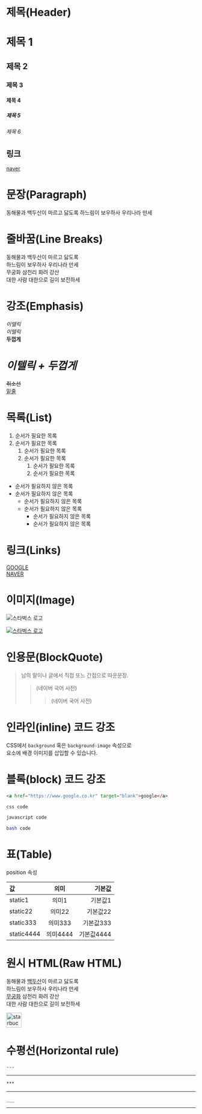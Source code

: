 # 제목(Header)

# 제목 1
## 제목 2
### 제목 3
#### 제목 4
##### 제목 5
###### 제목 6

## 링크
[naver](naver.com)

# 문장(Paragraph)

동해물과 백두산이 마르고 닳도록
하느림이 보우하사 우리나라 만세

# 줄바꿈(Line Breaks)

동해물과 백두산이 마르고 닳도록  
하느림이 보우하사 우리나라 만세  
무궁화 삼천리 화려 강산  
대한 사람 대한으로 길이 보전하세

# 강조(Emphasis)

_이텔릭_  
*이텔릭*  
**두껍게**
# **_이텔릭 + 두껍게_**  
~~취소선~~  
<u>밑줄</u>

# 목록(List)
1. 순서가 필요한 목록
1. 순서가 필요한 목록
    1. 순서가 필요한 목록
    1. 순서가 필요한 목록
        1. 순서가 필요한 목록
        1. 순서가 필요한 목록

- 순서가 필요하지 않은 목록
- 순서가 필요하지 않은 목록
    - 순서가 필요하지 않은 목록
    - 순서가 필요하지 않은 목록
        - 순서가 필요하지 않은 목록
        - 순서가 필요하지 않은 목록

# 링크(Links)
[GOOGLE](https://google.com "이동 !")  
[NAVER](https://naver.com "이동 !")  
  
# 이미지(Image)
![스타벅스 로고](https://www.starbucks.co.kr/common/img/common/logo.png)

[![스타벅스 로고](https://www.starbucks.co.kr/common/img/common/logo.png)](https://www.starbucks.co.kr)

# 인용문(BlockQuote)

> 남의 말이나 글에서 직접 또느 간접으로 따운문장.  
>> (네이버 국어 사전)
>>> (네이버 국어 사전)

# 인라인(inline) 코드 강조
CSS에서 `background` 혹은 `background-image` 속성으로  
요소에 배경 이미지를 삽입할 수 있습니다.

# 블록(block) 코드 강조
```html
<a href="https://www.google.co.kr" target="blank">google</a>
```
```css
css code
```
```javascript
javascript code
```
```bash
bash code
```

# 표(Table)

position 속성

값 | 의미 | 기본값
:-- | :--: |--:
static1 | 의미1 | 기본값1
static22 | 의미22 | 기본값22
static333 | 의미333 | 기본값333
static4444 | 의미4444 | 기본값4444

# 원시 HTML(Raw HTML)

동해물과 <u>백두산</u>이 마르고 닳도록<br/> 
하느림이 보우하사 우리나라 만세<br/> 
<span style='text-decoration:underline'>무궁화</span> 삼천리 화려 강산  
대한 사람 대한으로 길이 보전하세<br/>

<img width="40" src="https://www.starbucks.co.kr/common/img/common/logo.png" alt="starbuck logo"/>  

# 수평선(Horizontal rule)
```
---
```
---
```
***
```
***
```
___
```
___
